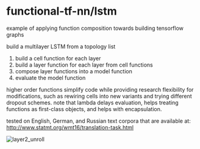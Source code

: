 # functional-tf-nn/lstm

example of applying function composition towards building tensorflow graphs

build a multilayer LSTM from a topology list  

1) build a cell function for each layer
2) build a layer function for each layer from cell functions
3) compose layer functions into a model function 
4) evaluate the model function

higher order functions simplify code while providing research flexibility for modifications, such as rewiring cells into new variants and trying different dropout schemes. note that lambda delays evaluation, helps treating functions as first-class objects, and helps with encapsulation.

tested on English, German, and Russian text corpora that are available at: http://www.statmt.org/wmt16/translation-task.html

![layer2_unroll](https://user-images.githubusercontent.com/25671774/38122719-99067ac4-338b-11e8-8e66-ee366df8e62c.png)
